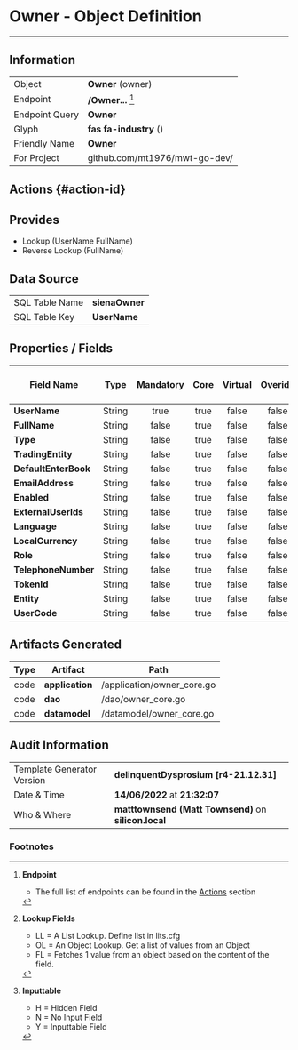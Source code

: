 # **Owner** - Object Definition
---
##  Information
|   |   |
|---|---|
|Object         |**Owner** (owner) |
|Endpoint 	    |**/Owner...** [^1]|
|Endpoint Query |**Owner**|
Glyph|**fas fa-industry** ()
Friendly Name|**Owner**|
|For Project    |github.com/mt1976/mwt-go-dev/|

##  Actions {#action-id}













##  Provides
 * Lookup (UserName FullName)
 * Reverse Lookup (FullName)





##  Data Source 
|   |   |
|---|---|
SQL Table Name       | **sienaOwner**
SQL Table Key | **UserName**



##  Properties / Fields
| Field Name| Type | Mandatory | Core | Virtual | Overide | Lookup [^2]| Lookup Object      | Lookup Field Source         | Lookup Return Value                | Inputable [^3]|DB Column|Default Value| No Change | Callout | Internal |
| -- | --  | :--: | :--: | :--: |:--: |:--: |:--: |-- |-- |:--: |-- | --| :--: | :--: | :--: |
|**UserName**|String|true|true|false|false|||||Y|UserName||false|false|false|
|**FullName**|String|false|true|false|false|||||Y|FullName||false|false|false|
|**Type**|String|false|true|false|false|||||Y|Type||false|false|false|
|**TradingEntity**|String|false|true|false|false|||||Y|TradingEntity||false|false|false|
|**DefaultEnterBook**|String|false|true|false|false|||||Y|DefaultEnterBook||false|false|false|
|**EmailAddress**|String|false|true|false|false|||||Y|EmailAddress||false|false|false|
|**Enabled**|String|false|true|false|false|||||Y|Enabled||false|false|false|
|**ExternalUserIds**|String|false|true|false|false|||||Y|ExternalUserIds||false|false|false|
|**Language**|String|false|true|false|false|||||Y|Language||false|false|false|
|**LocalCurrency**|String|false|true|false|false|||||Y|LocalCurrency||false|false|false|
|**Role**|String|false|true|false|false|||||Y|Role||false|false|false|
|**TelephoneNumber**|String|false|true|false|false|||||Y|TelephoneNumber||false|false|false|
|**TokenId**|String|false|true|false|false|||||Y|TokenId||false|false|false|
|**Entity**|String|false|true|false|false|||||Y|Entity||false|false|false|
|**UserCode**|String|false|true|false|false|||||Y|UserCode||false|false|false|


##  Artifacts Generated
| Type | Artifact | Path|
| :--: | -- | -- |
| code | **application** | /application/owner_core.go |
| code | **dao** | /dao/owner_core.go |
| code | **datamodel** | /datamodel/owner_core.go |


## Audit Information
|   |   |
|---|---|
Template Generator Version   | **delinquentDysprosium [r4-21.12.31]**
Date & Time		     | **14/06/2022** at **21:32:07**
Who & Where		     | **matttownsend (Matt Townsend)** on **silicon.local**

### Footnotes
[^1]: **Endpoint**
    * The full list of endpoints can be found in the [Actions](#action-id) section
[^2]: **Lookup Fields**
    * LL = A List Lookup. Define list in lits.cfg
    * OL = An Object Lookup. Get a list of values from an Object
    * FL = Fetches 1 value from an object based on the content of the field. 
[^3]: **Inputtable**   
    * H = Hidden Field
    * N = No Input Field
    * Y = Inputtable Field